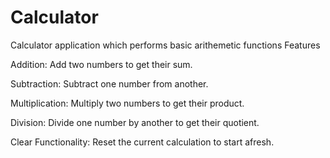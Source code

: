 # Calculator
Calculator application which performs basic arithemetic functions 
Features

Addition: Add two numbers to get their sum.

Subtraction: Subtract one number from another.

Multiplication: Multiply two numbers to get their product.

Division: Divide one number by another to get their quotient.

Clear Functionality: Reset the current calculation to start afresh.
